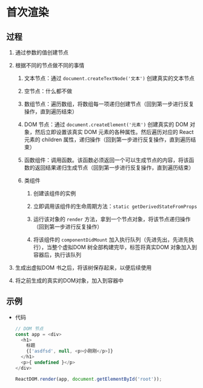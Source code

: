 # 首次渲染

## 过程

1. 通过参数的值创建节点

2. 根据不同的节点做不同的事情

    1. 文本节点：通过 `document.createTextNode('文本')` 创建真实的文本节点

    2. 空节点：什么都不做

    3. 数组节点：遍历数组，将数组每一项递归创建节点（回到第一步进行反复操作，直到遍历结束）

    4. DOM 节点：通过 `document.createElement('元素')` 创建真实的 DOM 对象，然后立即设置该真实 DOM 元素的各种属性。然后遍历对应的 React 元素的 children 属性，递归操作（回到第一步进行反复操作，直到遍历结束）

    5. 函数组件：调用函数。该函数必须返回一个可以生成节点的内容，将该函数的返回结果递归生成节点（回到第一步进行反复操作，直到遍历结束）

    6. 类组件

        1. 创建该组件的实例

        2. 立即调用该组件的生命周期方法：`static getDerivedStateFromProps`

        3. 运行该对象的 `render` 方法，拿到一个节点对象，将该节点递归操作（回到第一步进行反复操作）

        4. 将该组件的 `componentDidMount` 加入执行队列（先进先出，先进先执行），当整个虚拟DOM 树全部构建完毕，标签将真实DOM 对象加入到容器后，执行该队列

3. 生成出虚拟DOM 书之后，将该树保存起来，以便后续使用

4. 将之前生成的真实的DOM对象，加入到容器中

## 示例

+ 代码

  ```js
  // DOM 节点
  const app = <div>
    <h1>
      标题
      {['asdfsd', null, <p>小刚刚</p>]}
    </h1>
    <p>{ undefined }</p>
  </div>

  ReactDOM.render(app, document.getElementById('root'));
  ```
